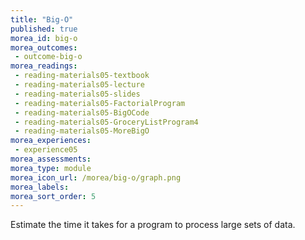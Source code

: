 ```yaml
---
title: "Big-O"
published: true
morea_id: big-o
morea_outcomes:
 - outcome-big-o
morea_readings: 
 - reading-materials05-textbook
 - reading-materials05-lecture 
 - reading-materials05-slides
 - reading-materials05-FactorialProgram
 - reading-materials05-BigOCode 
 - reading-materials05-GroceryListProgram4 
 - reading-materials05-MoreBigO 
morea_experiences:
 - experience05
morea_assessments:
morea_type: module
morea_icon_url: /morea/big-o/graph.png
morea_labels:
morea_sort_order: 5
---
```


Estimate the time it takes for a program to process large sets of data.